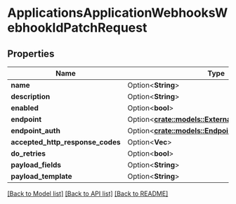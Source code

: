 # ApplicationsApplicationWebhooksWebhookIdPatchRequest

## Properties

Name | Type | Description | Notes
------------ | ------------- | ------------- | -------------
**name** | Option<**String**> |  | [optional]
**description** | Option<**String**> |  | [optional]
**enabled** | Option<**bool**> |  | [optional]
**endpoint** | Option<[**crate::models::ExternalEndpointUpdateDto**](ExternalEndpointUpdateDTO.md)> |  | [optional]
**endpoint_auth** | Option<[**crate::models::EndpointAuthUpdateDto**](EndpointAuthUpdateDTO.md)> |  | [optional]
**accepted_http_response_codes** | Option<**Vec<i32>**> |  | [optional]
**do_retries** | Option<**bool**> |  | [optional]
**payload_fields** | Option<**String**> |  | [optional]
**payload_template** | Option<**String**> |  | [optional]

[[Back to Model list]](../README.md#documentation-for-models) [[Back to API list]](../README.md#documentation-for-api-endpoints) [[Back to README]](../README.md)


